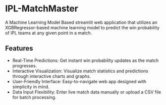 # IPL-MatchMaster

A Machine Learning Model Based streamlit web application that utilizes an XGBRegressor-based machine learning model to predict the win probability of IPL teams at any given point in a match.

## Features
- Real-Time Predictions: Get instant win probability updates as the match progresses.
- Interactive Visualization: Visualize match statistics and predictions through interactive charts and graphs.
- User-Friendly Interface: Easy-to-navigate web app designed with simplicity in mind.
- Data Input Flexibility: Enter live match data manually or upload a CSV file for batch processing.
